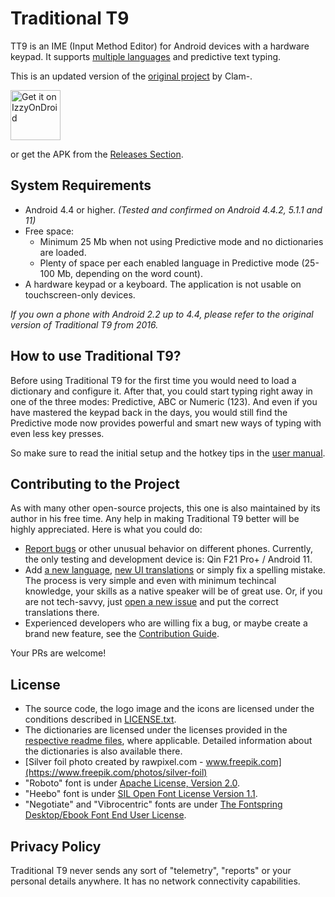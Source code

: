 # Traditional T9
TT9 is an IME (Input Method Editor) for Android devices with a hardware keypad. It supports [multiple languages](src/io/github/sspanak/tt9/languages/definitions) and predictive text typing.

This is an updated version of the [original project](https://github.com/Clam-/TraditionalT9) by Clam-.

[<img src="https://gitlab.com/IzzyOnDroid/repo/-/raw/master/assets/IzzyOnDroid.png"
     alt="Get it on IzzyOnDroid"
     height="80">](https://apt.izzysoft.de/fdroid/index/apk/io.github.sspanak.tt9)

or get the APK from the [Releases Section](https://github.com/sspanak/tt9/releases/latest).

## System Requirements
- Android 4.4 or higher. _(Tested and confirmed on Android 4.4.2, 5.1.1 and 11)_
- Free space:
  - Minimum 25 Mb when not using Predictive mode and no dictionaries are loaded.
  - Plenty of space per each enabled language in Predictive mode (25-100 Mb, depending on the word count).
- A hardware keypad or a keyboard. The application is not usable on touchscreen-only devices.

_If you own a phone with Android 2.2 up to 4.4, please refer to the original version of Traditional T9 from 2016._

## How to use Traditional T9?
Before using Traditional T9 for the first time you would need to load a dictionary and configure it. After that, you could start typing right away in one of the three modes: Predictive, ABC or Numeric (123). And even if you have mastered the keypad back in the days, you would still find the Predictive mode now provides powerful and smart new ways of typing with even less key presses.

So make sure to read the initial setup and the hotkey tips in the [user manual](docs/user-manual.md).

## Contributing to the Project
As with many other open-source projects, this one is also maintained by its author in his free time. Any help in making Traditional T9 better will be highly appreciated. Here is what you could do:
- [Report bugs](https://github.com/sspanak/tt9/issues) or other unusual behavior on different phones. Currently, the only testing and development device is: Qin F21 Pro+ / Android 11.
- Add [a new language](CONTRIBUTING.md#adding-a-new-language), [new UI translations](CONTRIBUTING.md#translating-the-ui) or simply fix a spelling mistake. The process is very simple and even with minimum techincal knowledge, your skills as a native speaker will be of great use. Or, if you are not tech-savvy, just [open a new issue](https://github.com/sspanak/tt9/issues) and put the correct translations there.
- Experienced developers who are willing fix a bug, or maybe create a brand new feature, see the [Contribution Guide](CONTRIBUTING.md).

Your PRs are welcome!

## License
- The source code, the logo image and the icons are licensed under the conditions described in [LICENSE.txt](LICENSE.txt).
- The dictionaries are licensed under the licenses provided in the [respective readme files](docs/dictionaries/), where applicable. Detailed information about the dictionaries is also available there.
- [Silver foil photo created by rawpixel.com - www.freepik.com](https://www.freepik.com/photos/silver-foil)
- "Roboto" font is under [Apache License, Version 2.0](https://www.apache.org/licenses/LICENSE-2.0).
- "Heebo" font is under [SIL Open Font License Version 1.1](http://scripts.sil.org/OFL).
- "Negotiate" and "Vibrocentric" fonts are under [The Fontspring Desktop/Ebook Font End User License](docs/desktop-ebook-EULA-1.8.txt).

## Privacy Policy
Traditional T9 never sends any sort of "telemetry", "reports" or your personal details anywhere. It has no network connectivity capabilities.
